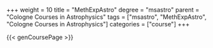 +++
weight = 10
title = "MethExpAstro"
degree = "msastro"
parent = "Cologne Courses in Astrophysics"
tags = ["msastro", "MethExpAstro", "Cologne Courses in Astrophysics"]
categories = ["course"]
+++

{{< genCoursePage >}}
